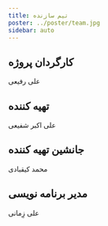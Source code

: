 ```yaml
---
title: تیم سازنده
poster: ../poster/team.jpg
sidebar: auto
---
```


## کارگردان پروژه

علی رفیعی

## تهیه کننده

علی اکبر شفیعی

## جانشین تهیه کننده

محمد کیقبادی

## مدیر برنامه نویسی

علی زِمانی
